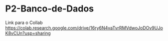 # P2-Banco-de-Dados

Link para o Collab
https://colab.research.google.com/drive/16ry6N4vaTvrRMVdwoJoDOv9UJoK8vCUn?usp=sharing
